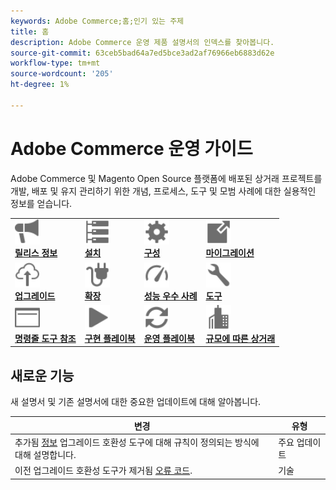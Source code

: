 ```yaml
---
keywords: Adobe Commerce;홈;인기 있는 주제
title: 홈
description: Adobe Commerce 운영 제품 설명서의 인덱스를 찾아봅니다.
source-git-commit: 63ceb5bad64a7ed5bce3ad2af76966eb6883d62e
workflow-type: tm+mt
source-wordcount: '205'
ht-degree: 1%

---
```



# Adobe Commerce 운영 가이드

Adobe Commerce 및 Magento Open Source 플랫폼에 배포된 상거래 프로젝트를 개발, 배포 및 유지 관리하기 위한 개념, 프로세스, 도구 및 모범 사례에 대한 실용적인 정보를 얻습니다.

<table>
<tr>
  <td valign="top">
    <a href="https://devdocs.magento.com/guides/v2.4/release-notes/bk-release-notes.html">
      <img alt="릴리스 정보" src="../assets/icons/promote.svg" width="40" height="40"/>
    </a>
    <div>
      <a href="https://devdocs.magento.com/guides/v2.4/release-notes/bk-release-notes.html"><strong>릴리스 정보</strong></a>
    </div>
  </td>
  <td valign="top">
    <a href="https://devdocs.magento.com/guides/v2.4/install-gde/install-flow-diagram.html">
      <img alt="설치" src="../assets/icons/servers.svg" width="40" height="40"/>
    </a>
    <div>
      <a href="https://devdocs.magento.com/guides/v2.4/install-gde/install-flow-diagram.html"><strong>설치</strong></a>
    </div>
  </td>
  <td valign="top">
    <a href="https://devdocs.magento.com/guides/v2.4/config-guide/bk-config-guide.html">
      <img alt="구성" src="../assets/icons/settings.svg" width="40" height="40"/>
    </a>
    <div>
      <a href="https://devdocs.magento.com/guides/v2.4/config-guide/bk-config-guide.html"><strong>구성</strong></a>
    </div>
  </td>
  <td valign="top">
    <a href="https://devdocs.magento.com/guides/v2.4/migration/bk-migration-guide.html">
      <img alt="마이그레이션" src="../assets/icons/move-to.svg" width="40" height="40"/>
    </a>
    <div>
      <a href="https://devdocs.magento.com/guides/v2.4/migration/bk-migration-guide.html"><strong>마이그레이션</strong></a>
    </div>
  </td>
</tr>
<tr>
  <td valign="top">
    <a href="../upgrade/overview.md">
      <img alt="업그레이드" src="../assets/icons/upload-cloud.svg" width="40" height="40"/>
    </a>
    <div>
      <a href="../upgrade/overview.md"><strong>업그레이드</strong></a>
    </div>
  </td>
  <td valign="top">
    <a href="https://devdocs.magento.com/extensions/">
       <img alt="확장" src="../assets/icons/extension.svg" width="40" height="40"/>
    </a>
    <div>
      <a href="https://devdocs.magento.com/extensions/"><strong>확장</strong></a>
    </div>
  </td>
  <td valign="top">
    <a href="https://devdocs.magento.com/guides/v2.4/performance-best-practices/introduction.html">
       <img alt="성능" src="../assets/icons/gauge.svg" width="40" height="40"/>
    </a>
    <div>
      <a href="https://devdocs.magento.com/guides/v2.4/performance-best-practices/introduction.html"><strong>성능 우수 사례</strong></a>
    </div>
  </td>
  <td valign="top">
    <a href="https://devdocs.magento.com/quality-patches/tool.html">
       <img alt="도구" src="../assets/icons/wrench.svg" width="40" height="40"/>
    </a>
    <div>
      <a href="https://devdocs.magento.com/quality-patches/tool.html"><strong>도구</strong></a>
    </div>
  </td>
</tr>
<tr>
  <td valign="top">
    <a href="https://devdocs.magento.com/guides/v2.4/reference/cli/magento.html">
       <img alt="명령줄 도구 참조" src="../assets/icons/page-rule.svg" width="40" height="40"/>
    </a>
    <div>
      <a href="https://devdocs.magento.com/guides/v2.4/reference/cli/magento.html"><strong>명령줄 도구 참조</strong></a>
    </div>
  </td>
  <td valign="top">
    <a href="../implementation-playbook/overview.md">
      <img alt="구현" src="../assets/icons/play.svg" width="40" height="40"/>
    </a>
    <div>
      <a href="../implementation-playbook/overview.md"><strong>구현 플레이북</strong></a>
    </div>
  </td>
  <td valign="top">
    <a href="../operational-playbook/overview.md">
       <img alt="작업" src="../assets/icons/refresh.svg" width="40" height="40"/>
    </a>
    <div>
      <a href="../operational-playbook/overview.md"><strong>운영 플레이북</strong></a>
    </div>
  </td>
  <td valign="top">
    <a href="../operational-playbook/overview.md">
       <img alt="Enterprise" src="../assets/icons/enterprise.svg" width="40" height="40"/>
    </a>
    <div>
      <a href="../commerce-at-scale/overview.md"><strong>규모에 따른 상거래</strong></a>
    </div>
  </td>
</tr>
</table>

## 새로운 기능

새 설명서 및 기존 설명서에 대한 중요한 업데이트에 대해 알아봅니다.

| 변경 | 유형 |
|----------------------------------------------------------------------------------------------------------------------------------------|--------------|
| 추가됨 [정보](../upgrade/upgrade-compatibility-tool/overview.md) 업그레이드 호환성 도구에 대해 규칙이 정의되는 방식에 대해 설명합니다. | 주요 업데이트 |
| 이전 업그레이드 호환성 도구가 제거됨 [오류 코드](../upgrade/upgrade-compatibility-tool/error-messages.md). | 기술 |